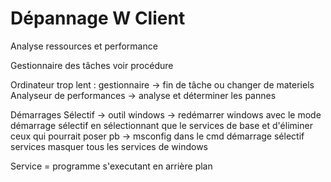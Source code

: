 # Dépannage W Client

Analyse ressources et performance 

Gestionnaire des tâches 
voir procédure

Ordinateur trop lent : gestionnaire -> fin de tâche ou changer de materiels
Analyseur de performances -> analyse et déterminer les pannes 

Démarrages Sélectif -> outil windows
-> redémarrer windows avec le mode démarrage sélectif en sélectionnant que le services de base et d'éliminer ceux qui pourrait poser pb
-> msconfig dans le cmd 
démarrage sélectif 
services
masquer tous les services de windows 

Service = programme s'executant en arrière plan 



